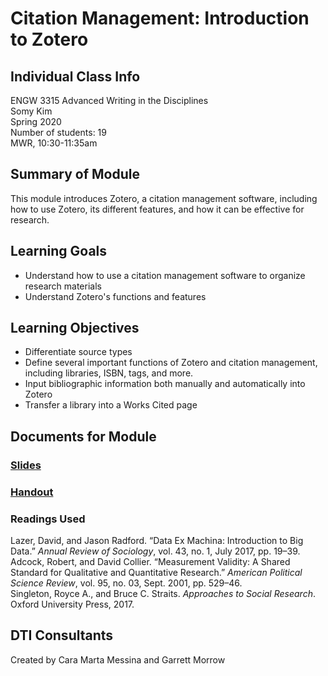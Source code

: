 # Citation Management: Introduction to Zotero

## Individual Class Info
ENGW 3315 Advanced Writing in the Disciplines
<br>
Somy Kim
<br>
Spring 2020
<br>
Number of students: 19
<br>
MWR, 10:30-11:35am

## Summary of Module
This module introduces Zotero, a citation management software, including how to use Zotero, its different features, and how it can be effective for research. 

## Learning Goals
- Understand how to use a citation management software to organize research materials 
- Understand Zotero's functions and features

## Learning Objectives
- Differentiate source types
- Define several important functions of Zotero and citation management, including libraries, ISBN, tags, and more.
- Input bibliographic information both manually and automatically into Zotero
- Transfer a library into a Works Cited page

## Documents for Module

### [Slides](https://github.com/NULabNortheastern/digitalassignmentshowcase/blob/master/citation-management/sp22-kim-engw3315-zotero/slides.pdf)

### [Handout](https://github.com/NULabNortheastern/digitalassignmentshowcase/blob/master/citation-management/sp22-kim-engw3315-zotero/handout.pdf)

### Readings Used
Lazer, David, and Jason Radford. “Data Ex Machina: Introduction to Big Data.” <cite>Annual Review of Sociology</cite>, vol. 43, no. 1, July 2017, pp. 19–39.
<br>
Adcock, Robert, and David Collier. “Measurement Validity: A Shared Standard for Qualitative and Quantitative Research.” <cite>American Political Science Review</cite>, vol. 95, no. 03, Sept. 2001, pp. 529–46.
<br>
Singleton, Royce A., and Bruce C. Straits. <cite>Approaches to Social Research</cite>. Oxford University Press, 2017.

## DTI Consultants
Created by Cara Marta Messina and Garrett Morrow
